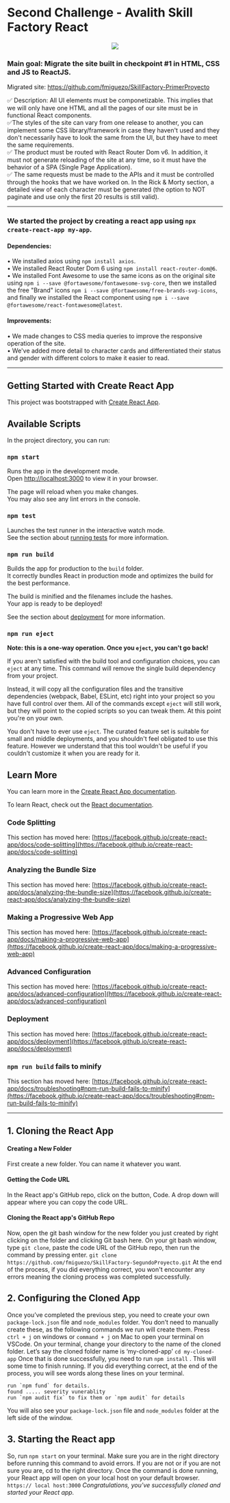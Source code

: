 # Second Challenge - Avalith Skill Factory React

<p align="center">
  <img src="https://github.com/fmiguezo/SkillFactory-PrimerProyecto/blob/master/img/gifreadme.gif">
</p>

### Main goal: Migrate the site built in checkpoint #1 in HTML, CSS and JS to ReactJS.

Migrated site: https://github.com/fmiguezo/SkillFactory-PrimerProyecto

:white_check_mark: Description: All UI elements must be componetizable. This implies that we will only have one HTML and all the pages of our site must be in functional React components.\
:white_check_mark:The styles of the site can vary from one release to another, you can implement some CSS library/framework in case they haven't used and they don't necessarily have to look the same from the UI, but they have to meet the same requirements.\
:white_check_mark: The product must be routed with React Router Dom v6. In addition, it must not generate reloading of the site at any time, so it must have the behavior of a SPA (Single Page Application).\
:white_check_mark: The same requests must be made to the APIs and it must be controlled through the hooks that we have worked on.
In the Rick & Morty section, a detailed view of each character must be generated (the option to NOT paginate and use only the first 20 results is still valid).

<hr>

### We started the project by creating a react app using `npx create-react-app my-app`.

#### Dependencies:

• We installed axios using `npm install axios`.\
• We installed React Router Dom 6 using `npm install react-router-dom@6`.\
• We installed Font Awesome to use the same icons as on the original site using `npm i --save @fortawesome/fontawesome-svg-core`, then we installed the free "Brand" icons `npm i --save @fortawesome/free-brands-svg-icons`, and finally we installed the React component using `npm i --save @fortawesome/react-fontawesome@latest`.

#### Improvements:

• We made changes to CSS media queries to improve the responsive operation of the site.\
• We've added more detail to character cards and differentiated their status and gender with different colors to make it easier to read.

<hr>

## Getting Started with Create React App

This project was bootstrapped with [Create React App](https://github.com/facebook/create-react-app).

## Available Scripts

In the project directory, you can run:

### `npm start`

Runs the app in the development mode.\
Open [http://localhost:3000](http://localhost:3000) to view it in your browser.

The page will reload when you make changes.\
You may also see any lint errors in the console.

### `npm test`

Launches the test runner in the interactive watch mode.\
See the section about [running tests](https://facebook.github.io/create-react-app/docs/running-tests) for more information.

### `npm run build`

Builds the app for production to the `build` folder.\
It correctly bundles React in production mode and optimizes the build for the best performance.

The build is minified and the filenames include the hashes.\
Your app is ready to be deployed!

See the section about [deployment](https://facebook.github.io/create-react-app/docs/deployment) for more information.

### `npm run eject`

**Note: this is a one-way operation. Once you `eject`, you can't go back!**

If you aren't satisfied with the build tool and configuration choices, you can `eject` at any time. This command will remove the single build dependency from your project.

Instead, it will copy all the configuration files and the transitive dependencies (webpack, Babel, ESLint, etc) right into your project so you have full control over them. All of the commands except `eject` will still work, but they will point to the copied scripts so you can tweak them. At this point you're on your own.

You don't have to ever use `eject`. The curated feature set is suitable for small and middle deployments, and you shouldn't feel obligated to use this feature. However we understand that this tool wouldn't be useful if you couldn't customize it when you are ready for it.

## Learn More

You can learn more in the [Create React App documentation](https://facebook.github.io/create-react-app/docs/getting-started).

To learn React, check out the [React documentation](https://reactjs.org/).

### Code Splitting

This section has moved here: [https://facebook.github.io/create-react-app/docs/code-splitting](https://facebook.github.io/create-react-app/docs/code-splitting)

### Analyzing the Bundle Size

This section has moved here: [https://facebook.github.io/create-react-app/docs/analyzing-the-bundle-size](https://facebook.github.io/create-react-app/docs/analyzing-the-bundle-size)

### Making a Progressive Web App

This section has moved here: [https://facebook.github.io/create-react-app/docs/making-a-progressive-web-app](https://facebook.github.io/create-react-app/docs/making-a-progressive-web-app)

### Advanced Configuration

This section has moved here: [https://facebook.github.io/create-react-app/docs/advanced-configuration](https://facebook.github.io/create-react-app/docs/advanced-configuration)

### Deployment

This section has moved here: [https://facebook.github.io/create-react-app/docs/deployment](https://facebook.github.io/create-react-app/docs/deployment)

### `npm run build` fails to minify

This section has moved here: [https://facebook.github.io/create-react-app/docs/troubleshooting#npm-run-build-fails-to-minify](https://facebook.github.io/create-react-app/docs/troubleshooting#npm-run-build-fails-to-minify)

<hr>

## 1. Cloning the React App

#### Creating a New Folder

First create a new folder. You can name it whatever you want.

#### Getting the Code URL

In the React app's GitHub repo, click on the button, Code. A drop down will appear where you can copy the code URL.

#### Cloning the React app's GitHub Repo

Now, open the git bash window for the new folder you just created by right clicking on the folder and clicking Git bash here.
On your git bash window, type `git clone`, paste the code URL of the GitHub repo, then run the command by pressing enter.
`git clone https://github.com/fmiguezo/SkillFactory-SegundoProyecto.git`
At the end of the process, if you did everything correct, you won't encounter any errors meaning the cloning process was completed successfully.

## 2. Configuring the Cloned App

Once you’ve completed the previous step, you need to create your own `package-lock.json` file and `node_modules` folder. You don’t need to manually create these, as the following commands we run will create them.
Press `ctrl + j` on windows or `command + j` on Mac to open your terminal on VSCode.
On your terminal, change your directory to the name of the cloned folder.
Let’s say the cloned folder name is ‘my-cloned-app’
`cd my-cloned-app`
Once that is done successfully, you need to run `npm install` . This will some time to finish running.
If you did everything correct, at the end of the process, you will see words along these lines on your terminal.

```
run `npm fund` for details.
found ..... severity vunerablity
run `npm audit fix` to fix them or `npm audit` for details
```

You will also see your `package-lock.json` file and `node_modules` folder at the left side of the window.

## 3. Starting the React app

So, run `npm start` on your terminal.
Make sure you are in the right directory before running this command to avoid errors.
If you are not or if you are not sure you are, cd to the right directory.
Once the command is done running, your React app will open on your local host on your default browser.
`https:// local host:3000`
_Congratulations, you've successfully cloned and started your React app._
